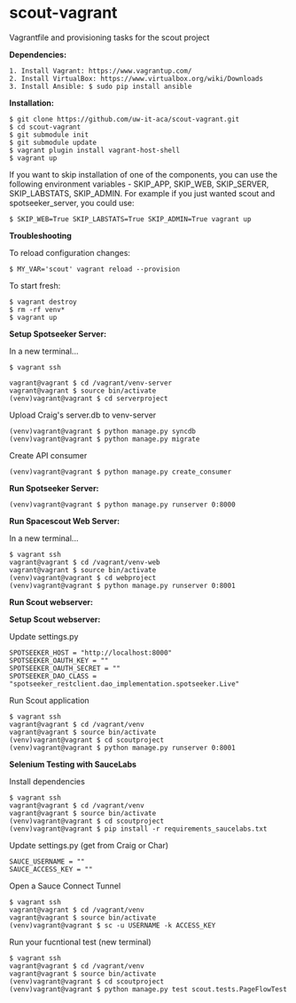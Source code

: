 # scout-vagrant
Vagrantfile and provisioning tasks for the scout project

**Dependencies:**

    1. Install Vagrant: https://www.vagrantup.com/
    2. Install VirtualBox: https://www.virtualbox.org/wiki/Downloads
    3. Install Ansible: $ sudo pip install ansible

**Installation:**

    $ git clone https://github.com/uw-it-aca/scout-vagrant.git
    $ cd scout-vagrant
    $ git submodule init
    $ git submodule update
    $ vagrant plugin install vagrant-host-shell
    $ vagrant up

If you want to skip installation of one of the components, you can use the following environment variables - SKIP_APP, SKIP_WEB, SKIP_SERVER, SKIP_LABSTATS, SKIP_ADMIN. For example if you just wanted scout and spotseeker_server, you could use:

    $ SKIP_WEB=True SKIP_LABSTATS=True SKIP_ADMIN=True vagrant up

**Troubleshooting**

To reload configuration changes:

    $ MY_VAR='scout' vagrant reload --provision

To start fresh:

    $ vagrant destroy
    $ rm -rf venv*
    $ vagrant up

**Setup Spotseeker Server:**

In a new terminal...    

    $ vagrant ssh

    vagrant@vagrant $ cd /vagrant/venv-server
    vagrant@vagrant $ source bin/activate
    (venv)vagrant@vagrant $ cd serverproject

Upload Craig's server.db to venv-server

    (venv)vagrant@vagrant $ python manage.py syncdb
    (venv)vagrant@vagrant $ python manage.py migrate

Create API consumer

    (venv)vagrant@vagrant $ python manage.py create_consumer

**Run Spotseeker Server:**    

    (venv)vagrant@vagrant $ python manage.py runserver 0:8000

**Run Spacescout Web Server:**

In a new terminal...    

    $ vagrant ssh
    vagrant@vagrant $ cd /vagrant/venv-web
    vagrant@vagrant $ source bin/activate
    (venv)vagrant@vagrant $ cd webproject
    (venv)vagrant@vagrant $ python manage.py runserver 0:8001

**Run Scout webserver:**

**Setup Scout webserver:**

Update settings.py

    SPOTSEEKER_HOST = "http://localhost:8000"
    SPOTSEEKER_OAUTH_KEY = ""
    SPOTSEEKER_OAUTH_SECRET = ""
    SPOTSEEKER_DAO_CLASS = "spotseeker_restclient.dao_implementation.spotseeker.Live"

Run Scout application

    $ vagrant ssh
    vagrant@vagrant $ cd /vagrant/venv
    vagrant@vagrant $ source bin/activate
    (venv)vagrant@vagrant $ cd scoutproject
    (venv)vagrant@vagrant $ python manage.py runserver 0:8001

**Selenium Testing with SauceLabs**

Install dependencies
    
    $ vagrant ssh
    vagrant@vagrant $ cd /vagrant/venv
    vagrant@vagrant $ source bin/activate
    (venv)vagrant@vagrant $ cd scoutproject
    (venv)vagrant@vagrant $ pip install -r requirements_saucelabs.txt
    
Update settings.py (get from Craig or Char)
    
    SAUCE_USERNAME = ""
    SAUCE_ACCESS_KEY = ""

Open a Sauce Connect Tunnel
    
    $ vagrant ssh
    vagrant@vagrant $ cd /vagrant/venv
    vagrant@vagrant $ source bin/activate
    (venv)vagrant@vagrant $ sc -u USERNAME -k ACCESS_KEY

Run your fucntional test (new terminal)
    
    $ vagrant ssh
    vagrant@vagrant $ cd /vagrant/venv
    vagrant@vagrant $ source bin/activate
    (venv)vagrant@vagrant $ cd scoutproject
    (venv)vagrant@vagrant $ python manage.py test scout.tests.PageFlowTest
